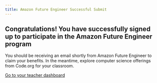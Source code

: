 ```yaml
---
title: Amazon Future Engineer Successful Submit
---
```


## Congratulations! You have successfully signed up to participate in the Amazon Future Engineer program

You should be receiving an email shortly from Amazon Future Engineer to claim your benefits. In the meantime, explore computer science offerings from Code.org for your classroom.

[Go to your teacher dashboard](https://studio.code.org/home)
